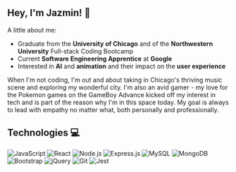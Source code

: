 ## Hey, I'm Jazmin! 👋

A little about me:
- Graduate from the **University of Chicago** and of the **Northwestern University** Full-stack Coding Bootcamp
- Current **Software Engineering Apprentice** at **Google**
- Interested in **AI** and **animation** and their impact on the **user experience**


When I'm not coding, I'm out and about taking in Chicago's thriving music scene and exploring my wonderful city. I'm also an avid gamer - my love for the Pokemon games on the GameBoy Advance kicked off my interest in tech and is part of the reason why I'm in this space today. My goal is always to lead with empathy no matter what, both personally and professionally.

## Technologies 💻
![JavaScript](https://img.shields.io/badge/JavaScript-F7DF1E?style=for-the-badge&logo=javascript&logoColor=black)
![React](https://img.shields.io/badge/React-61DAFB.svg?style=for-the-badge&logo=React&logoColor=black)
![Node.js](https://img.shields.io/badge/Node.js-339933.svg?style=for-the-badge&logo=nodedotjs&logoColor=white)
![Express.js](https://img.shields.io/badge/Express-000000.svg?style=for-the-badge&logo=Express&logoColor=white)
![MySQL](https://img.shields.io/badge/MySQL-4479A1.svg?style=for-the-badge&logo=MySQL&logoColor=white)
![MongoDB](https://img.shields.io/badge/MongoDB-47A248.svg?style=for-the-badge&logo=MongoDB&logoColor=white)
![Bootstrap](https://img.shields.io/badge/Bootstrap-7952B3.svg?style=for-the-badge&logo=Bootstrap&logoColor=white) 
![jQuery](https://img.shields.io/badge/jQuery-0769AD.svg?style=for-the-badge&logo=jQuery&logoColor=white)
![Git](https://img.shields.io/badge/Git-F05032.svg?style=for-the-badge&logo=Git&logoColor=white) 
![Jest](https://img.shields.io/badge/Jest-C21325.svg?style=for-the-badge&logo=Jest&logoColor=white) 

<!--
**jtweedle1/jtweedle1** is a ✨ _special_ ✨ repository because its `README.md` (this file) appears on your GitHub profile.

Here are some ideas to get you started:

- 🔭 I’m currently working on ...
- 🌱 I’m currently learning ...
- 👯 I’m looking to collaborate on ...
- 🤔 I’m looking for help with ...
- 💬 Ask me about ...
- 📫 How to reach me: ...
- 😄 Pronouns: ...
- ⚡ Fun fact: ...
-->
